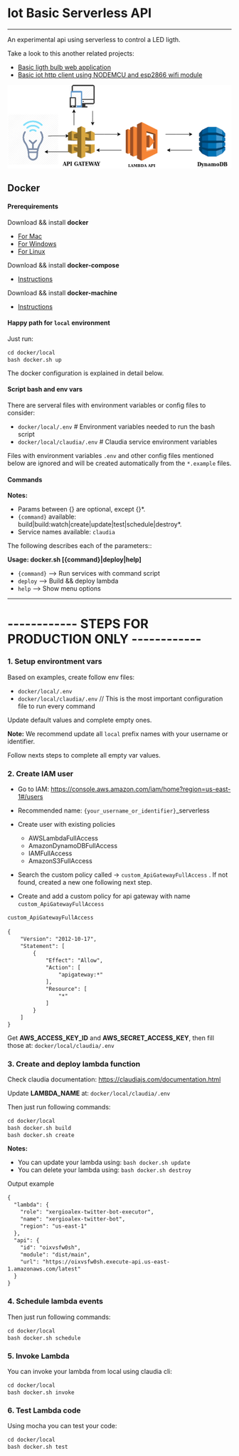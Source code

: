 # Iot Basic Serverless API
---

An experimental api using serverless to control a LED ligth.

Take a look to this another related projects:
- [Basic ligth bulb web application](https://github.com/xergioalex/serverless-ligth-bulb)
- [Basic iot http client using NODEMCU and esp2866 wifi module](https://github.com/xergioalex/serverless-iot-api-example)

![Infrastructure design](infrastructure-design.png)

## Docker

#### Prerequirements

Download && install **docker**
- [For Mac](https://download.docker.com/mac/stable/Docker.dmg)
- [For Windows](https://download.docker.com/win/stable/InstallDocker.msi)
- [For Linux](https://docs.docker.com/engine/getstarted/step_one/#docker-for-linux)

Download && install **docker-compose**
- [Instructions](https://docs.docker.com/compose/install/)

Download && install **docker-machine**
- [Instructions](https://docs.docker.com/machine/install-machine/)


#### Happy path for `local` environment

Just run:
```
cd docker/local
bash docker.sh up
```

The docker configuration is explained in detail below.

#### Script bash and env vars

There are serveral files with environment variables or config files to consider:

- `docker/local/.env` # Environment variables needed to run the bash script
- `docker/local/claudia/.env` # Claudia service environment variables

Files with environment variables `.env` and other config files mentioned below are ignored and will be created automatically from the `*.example` files.

#### Commands

**Notes:**

- Params between {} are optional, except {}*.
- `{command}` available: build|build:watch|create|update|test|schedule|destroy*.
- Service names available: `claudia`

The following describes each of the parameters::

**Usage: docker.sh [{command}|deploy|help]**

* `{command}` --> Run services with command script
* `deploy` --> Build && deploy lambda
* `help` --> Show menu options



---

# ------------ STEPS FOR PRODUCTION ONLY ------------

### 1. Setup environtment vars

Based on examples, create follow env files:

- `docker/local/.env`
- `docker/local/claudia/.env` // This is the most important configuration file to run every command

Update default values and complete empty ones.

**Note:** We recommend update all `local` prefix names with your username or identifier.

Follow nexts steps to complete all empty var values.

### 2. Create IAM user

- Go to IAM: https://console.aws.amazon.com/iam/home?region=us-east-1#/users
- Recommended name: `{your_username_or_identifier}`_serverless
- Create user with existing policies
  - AWSLambdaFullAccess
  - AmazonDynamoDBFullAccess
  - IAMFullAccess
  - AmazonS3FullAccess

- Search the custom policy called -> `custom_ApiGatewayFullAccess` . If not found, created a new one following next step.
- Create and add a custom policy for api gateway with name `custom_ApiGatewayFullAccess`

```
custom_ApiGatewayFullAccess

{
    "Version": "2012-10-17",
    "Statement": [
        {
            "Effect": "Allow",
            "Action": [
                "apigateway:*"
            ],
            "Resource": [
                "*"
            ]
        }
    ]
}
```

Get **AWS_ACCESS_KEY_ID** and **AWS_SECRET_ACCESS_KEY**, then fill those at: `docker/local/claudia/.env`


### 3. Create and deploy lambda function

Check claudia documentation: https://claudiajs.com/documentation.html

Update **LAMBDA_NAME** at: `docker/local/claudia/.env`

Then just run following commands:
```
cd docker/local
bash docker.sh build
bash docker.sh create
```

**Notes:**

- You can update your lambda using: `bash docker.sh update`
- You can delete your lambda using: `bash docker.sh destroy`

Output example
```
{
  "lambda": {
    "role": "xergioalex-twitter-bot-executor",
    "name": "xergioalex-twitter-bot",
    "region": "us-east-1"
  },
  "api": {
    "id": "oixvsfw0sh",
    "module": "dist/main",
    "url": "https://oixvsfw0sh.execute-api.us-east-1.amazonaws.com/latest"
  }
}
```

### 4. Schedule lambda events

Then just run following commands:
```
cd docker/local
bash docker.sh schedule
```


### 5. Invoke Lambda

You can invoke your lambda from local using claudia cli:
```
cd docker/local
bash docker.sh invoke
```

### 6. Test Lambda code

Using mocha you can test your code:
```
cd docker/local
bash docker.sh test
```

